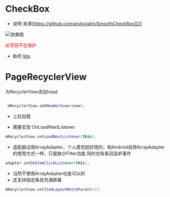 # CheckBox

* 说明 来源[https://github.com/andyxialm/SmoothCheckBox][2]


![效果图](https://github.com/xiaoxiaoying/PageRecycleView/blob/master/gif/checkBox.gif)

<span style="color:red;">此项目不在维护</span>
* 新的 [libs][4]

# PageRecyclerView


为RecyclerView添加head

```java

 mRecyclerView.addHeaderView(view);

```
* 上拉加载

* 需要实现 OnLoadNextListener

```java
mRecyclerView.setLoadNextListener(this);
```

* 适配器试用ArrayAdapter，个人感觉挺好用的，和Android自带ArrayAdapter的使用方式一样，只是缺少Filter功能
同时也有条目监听事件

```java
adapter.setOnItemClickListener(this);

```
* 当然不使用ArrayAdapter也是可以的
* 还支持指定条目充满屏幕

```java
mRecyclerView.setItemLayoutMatchParent(5);
```

[2]:https://github.com/andyxialm/SmoothCheckBox
[3]:https://github.com/xiaoxiaoying/PageRecycleView/blob/master/gif/checkBox.gif
[4]:https://github.com/xiaoxiaoying/Page-RecyclerView-ArrayAdpter
